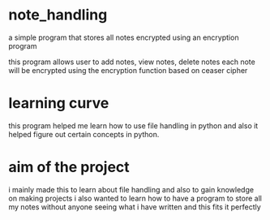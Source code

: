 # note_handling
a simple program that stores all notes encrypted using an encryption program 

this program allows user to add notes, view notes, delete notes
each note will be encrypted using the encryption function based on ceaser cipher 

# learning curve
this program helped me learn how to use file handling in python and also it helped figure out certain concepts in python. 

# aim of the project
i mainly made this to learn about file handling and also to gain knowledge on making projects 
i also wanted to learn how to have a program to store all my notes without anyone seeing what i have written and this fits it perfectly
